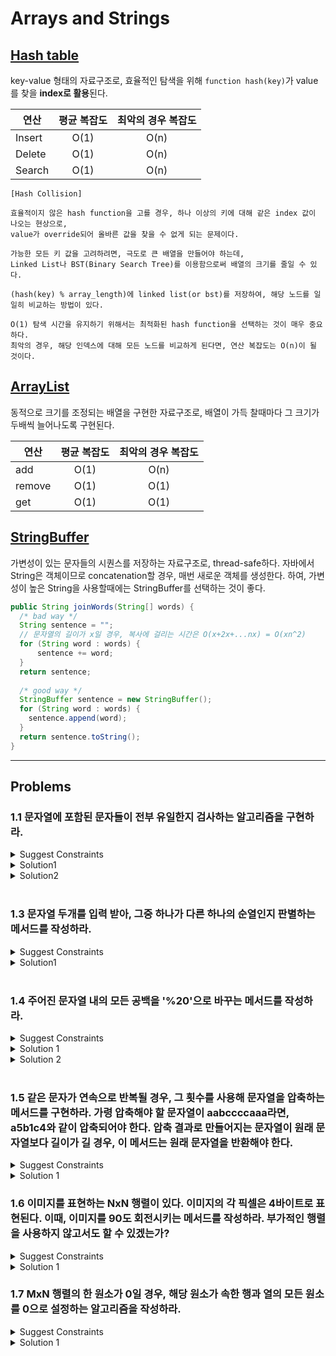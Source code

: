 # Arrays and Strings

## [Hash table](https://en.wikipedia.org/wiki/Hash_table)
key-value 형태의 자료구조로, 효율적인 탐색을 위해 `function hash(key)`가 value를 찾을 **index로 활용**된다.

| 연산 |  평균 복잡도 | 최악의 경우 복잡도 |
|----------|:-------------:|:------:|
| Insert |  O(1) | O(n) |
| Delete |  O(1) | O(n) |
| Search |  O(1) | O(n) |

```
[Hash Collision]

효율적이지 않은 hash function을 고를 경우, 하나 이상의 키에 대해 같은 index 값이 나오는 현상으로, 
value가 override되어 올바른 값을 찾을 수 없게 되는 문제이다.

가능한 모든 키 값을 고려하려면, 극도로 큰 배열을 만들어야 하는데, 
Linked List나 BST(Binary Search Tree)를 이용함으로써 배열의 크기를 줄일 수 있다.

(hash(key) % array_length)에 linked list(or bst)를 저장하여, 해당 노드를 일일히 비교하는 방법이 있다.

O(1) 탐색 시간을 유지하기 위해서는 최적화된 hash function을 선택하는 것이 매우 중요하다. 
최악의 경우, 해당 인덱스에 대해 모든 노드를 비교하게 된다면, 연산 복잡도는 O(n)이 될 것이다.
```


## [ArrayList](https://docs.oracle.com/javase/8/docs/api/java/util/ArrayList.html)
동적으로 크기를 조정되는 배열을 구현한 자료구조로, 배열이 가득 찰때마다 그 크기가 두배씩 늘어나도록 구현된다.

| 연산 |  평균 복잡도 | 최악의 경우 복잡도 |
|----------|:-------------:|:------:|
| add |  O(1) | O(n) |
| remove |  O(1) | O(1) |
| get |  O(1) | O(1) |


## [StringBuffer](https://docs.oracle.com/javase/7/docs/api/java/lang/StringBuffer.html)
가변성이 있는 문자들의 시퀀스를 저장하는 자료구조로, thread-safe하다.
자바에서 String은 객체이므로 concatenation할 경우, 매번 새로운 객체를 생성한다.  하여, 가변성이 높은 String을 사용할때에는 StringBuffer를 선택하는 것이 좋다.
```java
public String joinWords(String[] words) {
  /* bad way */
  String sentence = "";
  // 문자열의 길이가 x일 경우, 복사에 걸리는 시간은 O(x+2x+...nx) = O(xn^2)
  for (String word : words) {
      sentence += word;
  }
  return sentence;
  
  /* good way */
  StringBuffer sentence = new StringBuffer();
  for (String word : words) {
    sentence.append(word);
  }
  return sentence.toString();
}
```

---------------------------
## Problems
### 1.1 문자열에 포함된 문자들이 전부 유일한지 검사하는 알고리즘을 구현하라.
<details>
  <summary>Suggest Constraints</summary>
  
> 인풋의 제약조건은 영소문자이다.
</details>
<details>
 <summary>Solution1</summary>
26개 characters의 출현 여부를 담은 배열을 이용한다.
  
```java
boolean isUnique(char[] input) {
  if (input.length > 26) { return false; }
  boolean[] chars = new boolean[26];
  for(char c : input) {
    int index = c - 'a';
    if(chars[index]) {
      return false;
    }
    chars[index] = true;
  }
  return true;
}
```
| category | complexity |
|----------|:-----:|
|space |O(1)|
|time |O(n)|
</details>
<details>
 <summary>Solution2</summary>
비트연산을 이용한다.
  
```java
boolean isUnique(char[] input) {
  if (input.length > 26) { return false; }
  int checker = 0;
  for(char c : input) {
    int val = c - 'a';
    if ((checker & (1 << val)) > 0) {
      return false;
    }
    checker |= (1 << val);
  }
  return true;
}
```
| category | complexity |
|----------|:-----:|
|space |O(1)|
|time |O(n)|
</details>
<br/>

### 1.3 문자열 두개를 입력 받아, 그중 하나가 다른 하나의 순열인지 판별하는 메서드를 작성하라.
<details>
  <summary>Suggest Constraints</summary>
  
> 인풋의 제약조건은 영소문자이다.
</details>
<details>
 <summary>Solution1</summary>
  26개 characters의 출현 갯수를 담은 배열을 이용한다.
  두 인풋의 길이가 같을 경우, 한 문자의 갯수가 많으면 반드시 다른 한 문자의 갯수가 적다는 논리를 이용한다.

```java
boolean isPermutation(char[] s1, char[] s2) {
  if (s1.legnth != s2.length) { return false; }
  int[] chars = new int[26];
  for(char c1 : s1) {
    chars[c1-'a'] += 1;
  }
  for(char c2 : s2) {
    char[c2-'a'] -= 1;
    if (char[c2-'a'] < 0) {
      return false;
    }
  }
  return true;
}
```
| category | complexity |
|----------|:-----:|
|space |O(1)|
|time |O(n)|
</details>
<br/>

### 1.4 주어진 문자열 내의 모든 공백을 '%20'으로 바꾸는 메서드를 작성하라.
<details>
  <summary>Suggest Constraints</summary> 
  
> 문자열 끝에 추가로 필요한 문자들을 더할 수 있는 충분한 공간이 있다고 가정한다.<br/>
> 공백을 포함한 문자열의 길이도 인자로 주어진다고 가정한다.
</details>
<details>
  <summary>Solution 1</summary>
  
 ```java
String replaceBlank(char[] str, int length) {
  StringBuffer sb = new StringBuffer();
  for(char c : str) {
    String newVal = ' '.equals?(c) ? "%20" : String.valueOf(c);
    sb.append(newVal);
  }
  return sb.toString();
}
```
| category | complexity |
|----------|:-----:|
|space |O(n)|
|time |O(n)|
</details>
<details>
  <summary>Solution 2</summary>
  추가적인 자료구조를 사용하지 않고 풀어보자.
  
```java
String replaceBlank(char[] str, int length) {
  int blankCnt = 0;
  int ep = -1;
  // 1. 치환해야 할 공백 갯수를 구한다.
  for(int i = 0; i < length; ++i) {
    char c = str[i];
    if(' ' == c) {
      if(2 * blankCnt == length - i) {
        ep = i - 1;
        break;
      }
      ++blankCnt;
    }
  }
  // 2. 마지막 치환 공백을 만나면 치환을 시작하자.
  for(int j = ep; j >= 0; --j) {
    if(' ' == str[j]) {
      int point = j + 2 * --blankCnt;
      str[point+2] = '%';
      str[point+1] = '0';
      str[point]   = '2';
    }
    else {
      str[j + 2 * blankCnt] = str[j];
    }
  }
  return String.valueOf(str);
}
```
| category | complexity |
|----------|:-----:|
|space |O(1)|
|time |O(n)|
</details>
<br/>

### 1.5 같은 문자가 연속으로 반복될 경우, 그 횟수를 사용해 문자열을 압축하는 메서드를 구현하라. 가령 압축해야 할 문자열이 aabccccaaa라면, a5b1c4와 같이 압축되어야 한다. 압축 결과로 만들어지는 문자열이 원래 문자열보다 길이가 길 경우, 이 메서드는 원래 문자열을 반환해야 한다.
<details>
  <summary>Suggest Constraints</summary> 
  
> 문자열의 구성은 영소문자로 가정한다.
</details>
<details>
  <summary>Solution 1</summary>
  
 ```java
String compress(char[] str) {
  StringBuffer sb = new StringBuffer();
  int[] chars = new int[26];
  for(char c : str) {
    chars[c-'a'] += 1;
  }
  
  int alphabetCnt = 0;
  for(int i = 0; i < 26; ++i) {
    char alphabet = (char)('a'+i);
    int count = chars[i];
    if (count > 0) {
      ++alphabetCnt;
      sb.append(alphabet);
      sb.append(count);
    }
  }
  return alphabetCnt * 2 > str.length ? String.valueOf(str) : sb.toString();
}
```
| category | complexity |
|----------|:-----:|
|space |O(n)|
|time |O(n)|
</details>

### 1.6 이미지를 표현하는 NxN 행렬이 있다. 이미지의 각 픽셀은 4바이트로 표현된다. 이때, 이미지를 90도 회전시키는 메서드를 작성하라. 부가적인 행렬을 사용하지 않고서도 할 수 있겠는가?
<details>
  <summary>Suggest Constraints</summary> 
  
> 4바이트이므로, int[][]를 인풋으로 취급한다.
</details>
<details>
  <summary>Solution 1</summary>
  
이미지의 각 픽셀이 4바이트라는 것은, 하나의 셀을 int type으로 표현 가능 하다는 것으로 해석할 수 있다.<br/>
행렬의 outer layer 부터 회전 시키면 부가적인 행렬을 사용하지 않아도 된다.<br/>
d를 depth라고 할 때, 0 <= d <= n/2 이며, img[d][d]~img[d][n-d-1]를 회전시키면 된다.<br/>

```
ex)
[ 1, 2, 3 ]    [ 7, 4, 1 ]
[ 4, 5 ,6 ] -> [ 8, 5, 2 ]
[ 7, 8, 9 ]    [ 9, 6, 3 ]
1. img[0][0] -> img[0][2] -> img[2][2] -> img[2][0]
2. img[0][1] -> img[1][2] -> img[2][1] -> img[1][0]
```
  
 ```java
int[][] rotate(int[][] img) {
  final int N = img.length;
  for(int d = 0; d < N/2; ++d) {  // d means depth
    for(int i = d; i < N-d-1; ++i) {
      int tmp = img[d][i];
      img[d][i] = img[N-i-1][d];          // left -> top
      img[N-i-1][d] = img[N-d-1][N-i-1];  // bottom -> left
      img[N-d-1][N-i-1] = img[i][N-d-1];  // right -> bottom
      img[i][N-d-1] = tmp;                // top -> right
    }
  }
  return img;
}
```
| category | complexity |
|----------|:-----:|
|space |O(1)|
|time |O(n^2)|
</details>

### 1.7 MxN 행렬의 한 원소가 0일 경우, 해당 원소가 속한 행과 열의 모든 원소를 0으로 설정하는 알고리즘을 작성하라.
<details>
  <summary>Suggest Constraints</summary> 
  
> 행렬을 구성하는 것은 정수로 한정한다.
</details>
<details>
  <summary>Solution 1</summary>
  
  행렬을 순차적으로 순회하며 0이 발견되는 경우, 해당 열과 행의 index를 저장해둔다.
  index를 담고있는 배열을 순회하며 행/열을 0으로 만든다.
 
 ```java
int[][] bomb(int[][] matrix, final int M, final int N) {
  Set<Integer> rowIndices = new HashSet<Integer>();
  Set<Integer> colIndices = new HashSet<Integer>();
  for(int i = 0; i < M; ++i) {
    for(int j = 0; j < N; ++j) {
      if (matrix[i][j] == 0) {
        rowIndices.add(i);
        colIndices.add(j);
      }
    }
  }
  rowIndices.forEach(r -> {
    for(int k = 0; k < N; ++k) {
      matrix[r][k] = 0;
    }
  });
  colIndices.forEach(c -> {
    for(int l = 0; l < M; ++l) {
      matrix[l][c] = 0;
    }
  });
  return matrix;
}
```
| category | complexity |
|----------|:-----:|
|space |O(M+N) (for HashSet)|
|time |O(n^2)|
</details>
